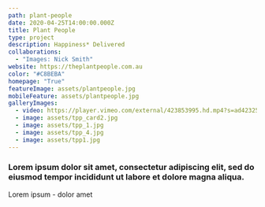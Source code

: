 ```yaml
---
path: plant-people
date: 2020-04-25T14:00:00.000Z
title: Plant People
type: project
description: Happiness* Delivered
collaborations:
  - "Images: Nick Smith"
website: https://theplantpeople.com.au
color: "#C8BEBA"
homepage: "True"
featureImage: assets/plantpeople.jpg
mobileFeature: assets/plantpeople.jpg
galleryImages:
  - video: https://player.vimeo.com/external/423853995.hd.mp4?s=ad42325f5091e72226850575584dadaf5c48a026&profile_id=175
  - image: assets/tpp_card2.jpg
  - image: assets/tpp_1.jpg
  - image: assets/tpp_4.jpg
  - image: assets/tpp1.jpg
---
```

### Lorem ipsum dolor sit amet, consectetur adipiscing elit, sed do eiusmod tempor incididunt ut labore et dolore magna aliqua.

Lorem ipsum - dolor amet
 
